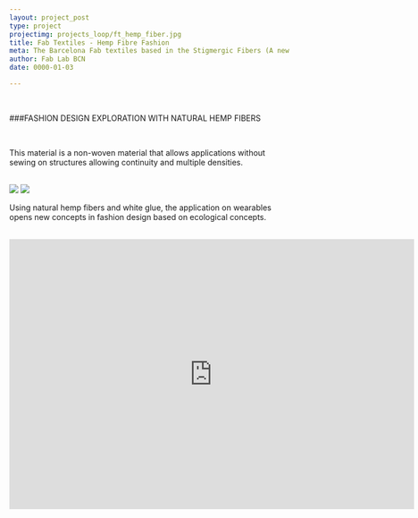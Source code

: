```yaml
---
layout: project_post
type: project
projectimg: projects_loop/ft_hemp_fiber.jpg
title: Fab Textiles - Hemp Fibre Fashion
meta: The Barcelona Fab textiles based in the Stigmergic Fibers (A new approach to material behaviour) designed by Jean Akanish, Jin Shihui, Alexander Dolan and Ali Yerdel in the Master for Advanced Architecture (IAAC 2012-2013_Digital Tectonics – Fabrication Ecologies) is working in a new technology for fashion design related with natural hemp fibers. 
author: Fab Lab BCN
date: 0000-01-03

---
```


<br>

###FASHION DESIGN EXPLORATION WITH NATURAL HEMP FIBERS

<br>

This material is a non-woven material that allows applications without sewing on structures allowing continuity and multiple densities.

<br>

<img src="{{site.baseurl}}{{ site.url }}/img/projects/fabtextiles_hemp_fashion/1.jpg">
<img src="{{site.baseurl}}{{ site.url }}/img/projects/fabtextiles_hemp_fashion/2.jpg">

<br>

Using natural hemp fibers and white glue, the application on wearables opens new concepts in fashion design based on ecological concepts.

<br>

<iframe src="https://player.vimeo.com/video/74865616" height="483" width="725" frameborder="0" webkitallowfullscreen mozallowfullscreen allowfullscreen></iframe>
